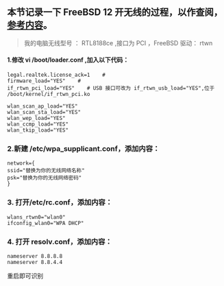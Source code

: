 ## 本节记录一下 FreeBSD 12 开无线的过程，以作查阅，[参考内容](http://www.puchalian.com/freebsd-wireless-networking-basics.html)。

> 我的电脑无线型号 ： RTL8188ce ,接口为 PCI ，FreeBSD 驱动： rtwn

#### 1.修改 vi /boot/loader.conf ,加入以下代码：

```
legal.realtek.license_ack=1    # 
firmware_load="YES"    # 
if_rtwn_pci_load="YES"    # USB 接口可改为 if_rtwn_usb_load="YES",位于 /boot/kernel/if_rtwn_pci.ko
 
wlan_scan_ap_load="YES"
wlan_scan_sta_load="YES"
wlan_wep_load="YES"
wlan_ccmp_load="YES"
wlan_tkip_load="YES"
```

### 2.新建 /etc/wpa_supplicant.conf，添加内容：
```
network={
ssid="替换为你的无线网络名称"
psk="替换为你的无线网络密码"
}
```

### 3. 打开/etc/rc.conf，添加内容：
```
wlans_rtwn0="wlan0"
ifconfig_wlan0="WPA DHCP"
```

### 4. 打开 resolv.conf，添加内容：
```
nameserver 8.8.8.8
nameserver 8.8.4.4
```

重启即可识别
